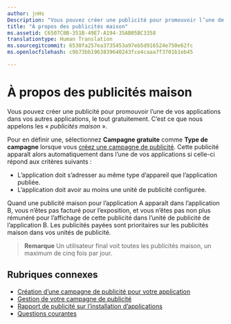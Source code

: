 ```yaml
---
author: jnHs
Description: "Vous pouvez créer une publicité pour promouvoir l’une de vos applications dans vos autres applications, le tout gratuitement. C’est ce que nous appelons les « publicités maison »."
title: "À propos des publicités maison"
ms.assetid: C6507C8B-351B-49E7-A194-35AB05BC3358
translationtype: Human Translation
ms.sourcegitcommit: 6530fa257ea3735453a97eb5d916524e750e62fc
ms.openlocfilehash: c9b73bb1963839640243fce4caaa7f3701b1eb45

---
```


# À propos des publicités maison


Vous pouvez créer une publicité pour promouvoir l’une de vos applications dans vos autres applications, le tout gratuitement. C’est ce que nous appelons les « *publicités maison* ».

Pour en définir une, sélectionnez **Campagne gratuite** comme **Type de campagne** lorsque vous [créez une campagne de publicité](create-an-ad-campaign-for-your-app.md). Cette publicité apparaît alors automatiquement dans l’une de vos applications si celle-ci répond aux critères suivants :

-   L’application doit s’adresser au même type d’appareil que l’application publiée.
-   L’application doit avoir au moins une unité de publicité configurée.

Quand une publicité maison pour l’application A apparaît dans l’application B, vous n’êtes pas facturé pour l’exposition, et vous n’êtes pas non plus rémunéré pour l’affichage de cette publicité dans l’unité de publicité de l’application B. Les publicités payées sont prioritaires sur les publicités maison dans vos unités de publicité.

> **Remarque** Un utilisateur final voit toutes les publicités maison, un maximum de cinq fois par jour.

 

## Rubriques connexes


* [Création d’une campagne de publicité pour votre application](create-an-ad-campaign-for-your-app.md)
* [Gestion de votre campagne de publicité](managing-your-ad-campaign.md)
* [Rapport de publicité sur l’installation d’applications](app-install-ads-reports.md)
* [Questions courantes](common-questions.md)





<!--HONumber=Jun16_HO4-->


